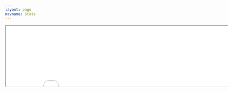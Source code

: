 ```yaml
---
layout: page
navname: Stats
---
```

<center>
	<iframe id="inlineFrameExample"
		title="Inline Frame Example"
		width="800"
		height="200"
		src="stats_old.html">
	</iframe>
</center>
